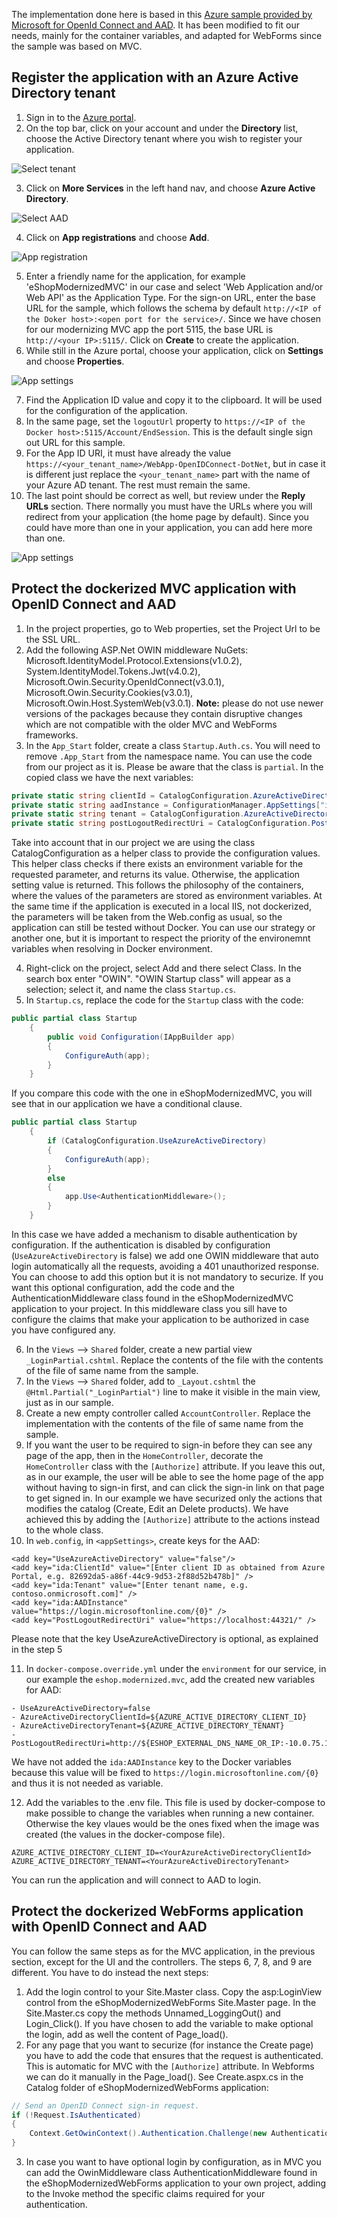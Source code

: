 The implementation done here is based in this [Azure sample provided by Microsoft for OpenId Connect and AAD](https://github.com/Azure-Samples/active-directory-dotnet-webapp-openidconnect). It has been modified to fit our needs, mainly for the container variables, and adapted for WebForms since the sample was based on MVC.

## Register the application with an Azure Active Directory tenant

1. Sign in to the [Azure portal](https://portal.azure.com).
2. On the top bar, click on your account and under the **Directory** list, choose the Active Directory tenant where you wish to register your application.

![Select tenant](https://github.com/dotnet-architecture/eShopModernizing/blob/master/img/aad/aad_directory.png)

3. Click on **More Services** in the left hand nav, and choose **Azure Active Directory**.

![Select AAD](https://github.com/dotnet-architecture/eShopModernizing/blob/master/img/aad/aad_search.png)

4. Click on **App registrations** and choose **Add**.

![App registration](https://github.com/dotnet-architecture/eShopModernizing/blob/master/img/aad/aad_settings_3.PNG)

5. Enter a friendly name for the application, for example 'eShopModernizedMVC' in our case and select 'Web Application and/or Web API' as the Application Type. For the sign-on URL, enter the base URL for the sample, which follows the schema by default `http://<IP of the Doker host>:<open port for the service>/`. Since we have chosen for our modernizing MVC app the port 5115, the base URL is `http://<your IP>:5115/`. Click on **Create** to create the application.
6. While still in the Azure portal, choose your application, click on **Settings** and choose **Properties**.

![App settings](https://github.com/dotnet-architecture/eShopModernizing/blob/master/img/aad/aad_settings.png)

7. Find the Application ID value and copy it to the clipboard. It will be used for the configuration of the application.
8. In the same page, set the `logoutUrl` property to `https://<IP of the Docker host>:5115/Account/EndSession`.  This is the default single sign out URL for this sample.
9. For the App ID URI, it must have already the value `https://<your_tenant_name>/WebApp-OpenIDConnect-DotNet`, but in case it is different just replace the `<your_tenant_name>` part with the name of your Azure AD tenant. The rest must remain the same.
10. The last point should be correct as well, but review under the **Reply URLs** section. There normally you must have the URLs where you will redirect from your application (the home page by default). Since you could have more than one in your application, you can add here more than one.

![App settings](https://github.com/dotnet-architecture/eShopModernizing/blob/master/img/aad/aa_reply_uris.PNG)

## Protect the dockerized MVC application with OpenID Connect and AAD
1. In the project properties, go to Web properties, set the Project Url to be the SSL URL.
2. Add the following ASP.Net OWIN middleware NuGets: Microsoft.IdentityModel.Protocol.Extensions(v1.0.2), System.IdentityModel.Tokens.Jwt(v4.0.2), Microsoft.Owin.Security.OpenIdConnect(v3.0.1), Microsoft.Owin.Security.Cookies(v3.0.1), Microsoft.Owin.Host.SystemWeb(v3.0.1). 
**Note:** please do not use newer versions of the packages because they contain disruptive changes which are not compatible with the older MVC and WebForms frameworks.
3. In the `App_Start` folder, create a class `Startup.Auth.cs`.  You will need to remove `.App_Start` from the namespace name. You can use the code from our  project as it is. Please be aware that the class is `partial`. In the copied class we have the next variables:

```C#
private static string clientId = CatalogConfiguration.AzureActiveDirectoryClientId;
private static string aadInstance = ConfigurationManager.AppSettings["ida:AADInstance"];
private static string tenant = CatalogConfiguration.AzureActiveDirectoryTenant;
private static string postLogoutRedirectUri = CatalogConfiguration.PostLogoutRedirectUri;
```
Take into account that in our project we are using the class CatalogConfiguration as a helper class to provide the configuration values. This helper class checks if there exists an environment variable for the requested parameter, and returns its value. Otherwise, the application setting value is returned. This follows the philosophy of the containers, where the values of the parameters are stored as environment variables. At the same time if the application is executed in a local IIS, not dockerized, the parameters will be taken from the Web.config as usual, so the application can still be tested without Docker. You can use our strategy or another one, but it is important to respect the priority of the environemnt variables when resolving in Docker environment. 

4. Right-click on the project, select Add and there select Class. In the search box enter "OWIN".  "OWIN Startup class" will appear as a selection; select it, and name the class `Startup.cs`.
5. In `Startup.cs`, replace the code for the `Startup` class with the code:
```C#
public partial class Startup
    {
        public void Configuration(IAppBuilder app)
        {
            ConfigureAuth(app);
        }
    }
```
If you compare this code with the one in eShopModernizedMVC, you will see that in our application we have a conditional clause.
```C#
public partial class Startup
    {
        if (CatalogConfiguration.UseAzureActiveDirectory)
        {
            ConfigureAuth(app);
        }
        else
        {
            app.Use<AuthenticationMiddleware>();
        }
    }
```
In this case we have added a mechanism to disable authentication by configuration. If the authentication is disabled by configuration (`UseAzureActiveDirectory` is false) we add one OWIN middleware that auto login automatically all the requests, avoiding a 401 unauthorized response. You can choose to add this option but it is not mandatory to securize. If you want this optional configuration, add the code and the AuthenticationMiddleware class found in the eShopModernizedMVC application to your project. In this middleware class you sill have to configure the claims that make your application to be authorized in case you have configured any.

6. In the `Views` --> `Shared` folder, create a new partial view `_LoginPartial.cshtml`.  Replace the contents of the file with the contents of the file of same name from the sample.
7. In the `Views` --> `Shared` folder, add to `_Layout.cshtml` the `@Html.Partial("_LoginPartial")` line to make it visible in the main view, just as in our sample.
8. Create a new empty controller called `AccountController`.  Replace the implementation with the contents of the file of same name from the sample.
9. If you want the user to be required to sign-in before they can see any page of the app, then in the `HomeController`, decorate the `HomeController` class with the `[Authorize]` attribute.  If you leave this out, as in our example, the user will be able to see the home page of the app without having to sign-in first, and can click the sign-in link on that page to get signed in. In our example we have securized only the actions that modifies the catalog (Create, Edit an Delete products). We have achieved this by adding the `[Authorize]` attribute to the actions instead to the whole class.
10. In `web.config`, in `<appSettings>`, create keys for the AAD:
```
<add key="UseAzureActiveDirectory" value="false"/>
<add key="ida:ClientId" value="[Enter client ID as obtained from Azure Portal, e.g. 82692da5-a86f-44c9-9d53-2f88d52b478b]" />
<add key="ida:Tenant" value="[Enter tenant name, e.g. contoso.onmicrosoft.com]" />
<add key="ida:AADInstance" value="https://login.microsoftonline.com/{0}" />
<add key="PostLogoutRedirectUri" value="https://localhost:44321/" />
```
Please note that the key UseAzureActiveDirectory is optional, as explained in the step 5

11. In `docker-compose.override.yml` under the `environment` for our service, in our example the `eshop.modernized.mvc`, add the created new variables for AAD:
```
- UseAzureActiveDirectory=false
- AzureActiveDirectoryClientId=${AZURE_ACTIVE_DIRECTORY_CLIENT_ID}
- AzureActiveDirectoryTenant=${AZURE_ACTIVE_DIRECTORY_TENANT}
- PostLogoutRedirectUri=http://${ESHOP_EXTERNAL_DNS_NAME_OR_IP:-10.0.75.1}:5115/
```
We have not added the `ida:AADInstance` key to the Docker variables because this value will be fixed to `https://login.microsoftonline.com/{0}` and thus it is not needed as variable.

12. Add the variables to the .env file. This file is used by docker-compose to make possible to change the variables when running a new container. Otherwise the key vlaues would be the ones fixed when the image was created (the values in the docker-compose file).
```
AZURE_ACTIVE_DIRECTORY_CLIENT_ID=<YourAzureActiveDirectoryClientId>
AZURE_ACTIVE_DIRECTORY_TENANT=<YourAzureActiveDirectoryTenant>
```

You can run the application and will connect to AAD to login.

## Protect the dockerized WebForms application with OpenID Connect and AAD
You can follow the same steps as for the MVC application, in the previous section, except for the UI and the controllers. The steps 6, 7, 8, and 9 are different. You have to do instead the next steps:

1. Add the login control to your Site.Master class. Copy the asp:LoginView control from the eShopModernizedWebForms Site.Master page. In the Site.Master.cs copy the methods Unnamed_LoggingOut() and Login_Click(). If you have chosen to add the variable to make optional the login, add as well the content of Page_load().
2. For any page that you want to securize (for instance the Create page) you have to add the code that ensures that the request is authenticated. This is automatic for MVC with the `[Authorize]` attribute. In Webforms we can do it manually in the Page_load(). See Create.aspx.cs in the Catalog folder of eShopModernizedWebForms application:
```C#
// Send an OpenID Connect sign-in request.
if (!Request.IsAuthenticated)
{
    Context.GetOwinContext().Authentication.Challenge(new AuthenticationProperties { RedirectUri = "/" }, OpenIdConnectAuthenticationDefaults.AuthenticationType);
}
```
3. In case you want to have optional login by configuration, as in MVC you can add the OwinMiddleware class AuthenticationMiddleware found in the eShopModernizedWebForms application to your own project, adding to the Invoke method the specific claims required for your authentication.
